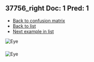 ## 37756_right Doc: 1 Pred: 1
- [Back to confusion matrix](https://github.com/juliandewit/kaggle_retinopathy/blob/master/matrix.md)
- [Back to list](https://github.com/juliandewit/kaggle_retinopathy/blob/master/lists/11/list.md)
- [Next example in list](https://github.com/juliandewit/kaggle_retinopathy/blob/master/lists/11/37/37788_right.md)

![Eye](https://retinopaty.blob.core.windows.net/size1024/37756_right_1.jpeg)

### 

![Eye]()
